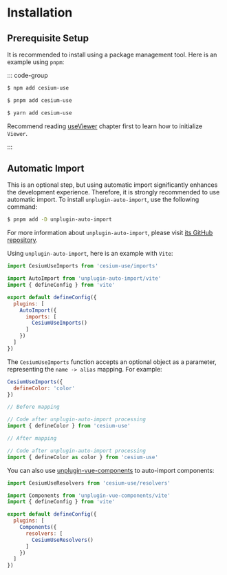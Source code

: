 # Installation

## Prerequisite Setup

It is recommended to install using a package management tool. Here is an example using `pnpm`:

::: code-group

```sh [npm]
$ npm add cesium-use
```

```sh [pnpm]
$ pnpm add cesium-use
```

```sh [yarn]
$ yarn add cesium-use
```

Recommend reading [useViewer](composables/useViewer.md) chapter first to learn how to initialize `Viewer`.

:::

## Automatic Import

This is an optional step, but using automatic import significantly enhances the development experience. Therefore, it is strongly recommended to use automatic import.
To install `unplugin-auto-import`, use the following command:

```sh
$ pnpm add -D unplugin-auto-import
```

For more information about `unplugin-auto-import`, please visit [its GitHub repository](https://github.com/unplugin/unplugin-auto-import).

Using `unplugin-auto-import`, here is an example with `Vite`:

```js
import CesiumUseImports from 'cesium-use/imports'

import AutoImport from 'unplugin-auto-import/vite'
import { defineConfig } from 'vite'

export default defineConfig({
  plugins: [
    AutoImport({
      imports: [
        CesiumUseImports()
      ]
    })
  ]
})
```

The `CesiumUseImports` function accepts an optional object as a parameter, representing the `name -> alias` mapping.
For example:

```js
CesiumUseImports({
  defineColor: 'color'
})
```

```js
// Before mapping

// Code after unplugin-auto-import processing
import { defineColor } from 'cesium-use'
```

```js
// After mapping

// Code after unplugin-auto-import processing
import { defineColor as color } from 'cesium-use'
```

You can also use [unplugin-vue-components](https://github.com/unplugin/unplugin-vue-components) to auto-import components:

```js
import CesiumUseResolvers from 'cesium-use/resolvers'

import Components from 'unplugin-vue-components/vite'
import { defineConfig } from 'vite'

export default defineConfig({
  plugins: [
    Components({
      resolvers: [
        CesiumUseResolvers()
      ]
    })
  ]
})
```
